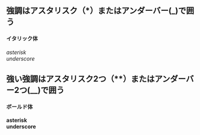 強調はアスタリスク（*）またはアンダーバー(_)で囲う
------------
#### イタリック体  
*asterisk*  
_underscore_

強い強調はアスタリスク2つ（**）またはアンダーバー2つ(__)で囲う
------------
#### ボールド体  
**asterisk**  
__underscore__
